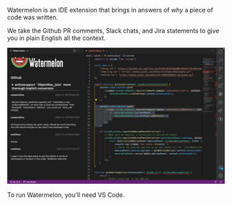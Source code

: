 Watermelon is an IDE extension that brings in answers of _why_ a piece of code was written.

We take the Github PR comments, Slack chats, and Jira statements to give you in plain English all the context.

![watermemelon screenshot](./imagen.png)

To run Watermelon, you'll need VS Code.
